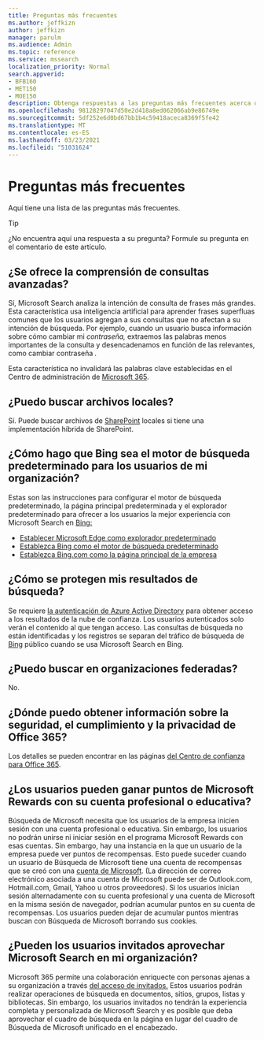 ```yaml
---
title: Preguntas más frecuentes
ms.author: jeffkizn
author: jeffkizn
manager: parulm
ms.audience: Admin
ms.topic: reference
ms.service: mssearch
localization_priority: Normal
search.appverid:
- BFB160
- MET150
- MOE150
description: Obtenga respuestas a las preguntas más frecuentes acerca de la búsqueda empresarial y Microsoft Search
ms.openlocfilehash: 98128297047d50e2d418a8ed062066ab9e86749e
ms.sourcegitcommit: 5df252e6d0bd67bb1b4c59418aceca8369f5fe42
ms.translationtype: MT
ms.contentlocale: es-ES
ms.lasthandoff: 03/23/2021
ms.locfileid: "51031624"
---
```

<!-- markdownlint-disable no-trailing-punctuation -->
# <a name="frequently-asked-questions"></a>Preguntas más frecuentes

Aquí tiene una lista de las preguntas más frecuentes.

> [!TIP]
> ¿No encuentra aquí una respuesta a su pregunta? Formule su pregunta en el comentario de este artículo.

## <a name="is-advanced-query-understanding-supported"></a>¿Se ofrece la comprensión de consultas avanzadas?

Sí, Microsoft Search analiza la intención de consulta de frases más grandes. Esta característica usa inteligencia artificial para aprender frases superfluas comunes que los usuarios agregan a sus consultas que no afectan a su intención de búsqueda. Por ejemplo, cuando un usuario busca información sobre cómo cambiar mi *contraseña,* extraemos las palabras menos importantes de la consulta y desencadenamos en función de las relevantes, como cambiar contraseña *.*
  
Esta característica no invalidará las palabras clave establecidas en el Centro de administración de [Microsoft 365](https://admin.microsoft.com).
  
## <a name="can-you-search-for-files-on-premises"></a>¿Puedo buscar archivos locales?

Sí. Puede buscar archivos de [SharePoint](http://sharepoint.com/) locales si tiene una implementación híbrida de SharePoint.
  
## <a name="how-do-i-make-bing-the-default-search-engine-for-people-in-my-org"></a>¿Cómo hago que Bing sea el motor de búsqueda predeterminado para los usuarios de mi organización?

Estas son las instrucciones para configurar el motor de búsqueda predeterminado, la página principal predeterminada y el explorador predeterminado para ofrecer a los usuarios la mejor experiencia con Microsoft Search en [Bing:](https://Bing.com)

- [Establecer Microsoft Edge como explorador predeterminado](/deployedge/edge-default-browser)
- [Establezca Bing como el motor de búsqueda predeterminado](set-default-search-engine.md)
- [Establezca Bing.com como la página principal de la empresa](set-default-homepage.md)

## <a name="how-are-my-search-results-protected"></a>¿Cómo se protegen mis resultados de búsqueda?

Se requiere [la autenticación de Azure Active Directory](/azure/active-directory/) para obtener acceso a los resultados de la nube de confianza. Los usuarios autenticados solo verán el contenido al que tengan acceso. Las consultas de búsqueda no están identificadas y los registros se separan del tráfico de búsqueda de [Bing](https://Bing.com) público cuando se usa Microsoft Search en Bing.

## <a name="can-i-search-across-federated-organizations"></a>¿Puedo buscar en organizaciones federadas?

No.

## <a name="where-can-i-get-info-about-office-365-security-compliance-and-privacy"></a>¿Dónde puedo obtener información sobre la seguridad, el cumplimiento y la privacidad de Office 365?

Los detalles se pueden encontrar en las páginas [del Centro de confianza para Office 365](https://www.microsoft.com/TrustCenter/CloudServices/office365/default.aspx).

## <a name="can-users-earn-microsoft-rewards-points-with-their-work-or-school-account"></a>¿Los usuarios pueden ganar puntos de Microsoft Rewards con su cuenta profesional o educativa?

Búsqueda de Microsoft necesita que los usuarios de la empresa inicien sesión con una cuenta profesional o educativa. Sin embargo, los usuarios no podrán unirse ni iniciar sesión en el programa Microsoft Rewards con esas cuentas. Sin embargo, hay una instancia en la que un usuario de la empresa puede ver puntos de recompensas. Esto puede suceder cuando un usuario de Búsqueda de Microsoft tiene una cuenta de recompensas que se creó con una [cuenta de Microsoft](https://www.microsoft.com/welcome?rtc=1). (La dirección de correo electrónico asociada a una cuenta de Microsoft puede ser de Outlook.com, Hotmail.com, Gmail, Yahoo u otros proveedores). Si los usuarios inician sesión alternadamente con su cuenta profesional y una cuenta de Microsoft en la misma sesión de navegador, podrían acumular puntos en su cuenta de recompensas. Los usuarios pueden dejar de acumular puntos mientras buscan con Búsqueda de Microsoft borrando sus cookies.

## <a name="can-guest-users-leverage-microsoft-search-in-my-organization"></a>¿Pueden los usuarios invitados aprovechar Microsoft Search en mi organización?

Microsoft 365 permite una colaboración enriquecte con personas ajenas a su organización a través [del acceso de invitados.](/microsoft-365/solutions/collaborate-with-people-outside-your-organization) Estos usuarios podrán realizar operaciones de búsqueda en documentos, sitios, grupos, listas y bibliotecas. Sin embargo, los usuarios invitados no tendrán la experiencia completa y personalizada de Microsoft Search y es posible que deba aprovechar el cuadro de búsqueda en la página en lugar del cuadro de Búsqueda de Microsoft unificado en el encabezado.